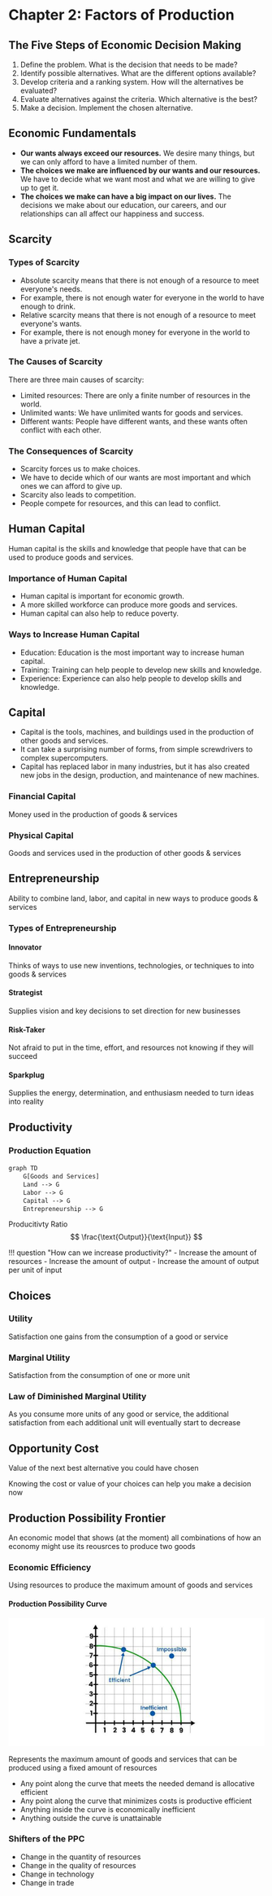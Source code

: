 # Chapter 2: Factors of Production

## The Five Steps of Economic Decision Making

1. Define the problem. What is the decision that needs to be made?
2. Identify possible alternatives. What are the different options available?
3. Develop criteria and a ranking system. How will the alternatives be evaluated?
4. Evaluate alternatives against the criteria. Which alternative is the best?
5. Make a decision. Implement the chosen alternative.

## Economic Fundamentals
* **Our wants always exceed our resources.** We desire many things, but we can only afford to have a limited number of them.
* **The choices we make are influenced by our wants and our resources.** We have to decide what we want most and what we are willing to give up to get it.
* **The choices we make can have a big impact on our lives.** The decisions we make about our education, our careers, and our relationships can all affect our happiness and success.

## Scarcity
### Types of Scarcity

* Absolute scarcity means that there is not enough of a resource to meet everyone's needs.
* For example, there is not enough water for everyone in the world to have enough to drink.
* Relative scarcity means that there is not enough of a resource to meet everyone's wants.
* For example, there is not enough money for everyone in the world to have a private jet.

### The Causes of Scarcity
There are three main causes of scarcity:

* Limited resources: There are only a finite number of resources in the world.
* Unlimited wants: We have unlimited wants for goods and services.
* Different wants: People have different wants, and these wants often conflict with each other.

### The Consequences of Scarcity

* Scarcity forces us to make choices.
* We have to decide which of our wants are most important and which ones we can afford to give up.
* Scarcity also leads to competition.
* People compete for resources, and this can lead to conflict.

## Human Capital
Human capital is the skills and knowledge that people have that can be used to produce goods and services.

### Importance of Human Capital

* Human capital is important for economic growth.
* A more skilled workforce can produce more goods and services.
* Human capital can also help to reduce poverty.

### Ways to Increase Human Capital

* Education: Education is the most important way to increase human capital.
* Training: Training can help people to develop new skills and knowledge.
* Experience: Experience can also help people to develop skills and knowledge.

## Capital

* Capital is the tools, machines, and buildings used in the production of other goods and services.
* It can take a surprising number of forms, from simple screwdrivers to complex supercomputers.
* Capital has replaced labor in many industries, but it has also created new jobs in the design, production, and maintenance of new machines.

### Financial Capital
Money used in the production of goods & services

### Physical Capital
Goods and services used in the production of other goods & services

## Entrepreneurship
Ability to combine land, labor, and capital in new ways to produce goods & services

### Types of Entrepreneurship

#### Innovator
Thinks of ways to use new inventions, technologies, or techniques to into goods & services

#### Strategist
Supplies vision and key decisions to set direction for new businesses

#### Risk-Taker
Not afraid to put in the time, effort, and resources not knowing if they will succeed

#### Sparkplug
Supplies the energy, determination, and enthusiasm needed to turn ideas into reality

## Productivity
### Production Equation
```mermaid
graph TD
    G[Goods and Services]
    Land --> G
    Labor --> G
    Capital --> G
    Entrepreneurship --> G
```

Producitivty Ratio
$$
\frac{\text{Output}}{\text{Input}}
$$

!!! question "How can we increase productivity?"
    - Increase the amount of resources
    - Increase the amount of output
    - Increase the amount of output per unit of input

## Choices
### Utility
Satisfaction one gains from the consumption of a good or service

### Marginal Utility
Satisfaction from the consumption of one or more unit

### Law of Diminished Marginal Utility
As you consume more units of any good or service, the additional satisfaction from each additional unit will eventually start to decrease

## Opportunity Cost
Value of the next best alternative you could have chosen

Knowing the cost or value of your choices can help you make a decision now

## Production Possibility Frontier
An economic model that shows (at the moment) all combinations of how an economy might use its reousrces to produce two goods

### Economic Efficiency
Using resources to produce the maximum amount of goods and services

#### Production Possibility Curve
![Production Possibility Curve](../assets/production-possibility-curve.jpg)

Represents the maximum amount of goods and services that can be produced using a fixed amount of resources

- Any point along the curve that meets the needed demand is allocative efficient
- Any point along the curve that minimizes costs is productive efficient
- Anything inside the curve is economically inefficient
- Anything outside the curve is unattainable 

### Shifters of the PPC
- Change in the quantity of resources
- Change in the quality of resources
- Change in technology
- Change in trade
